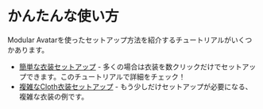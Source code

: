 ﻿---
sidebar_position: 2
sidebar_label: かんたんな使い方
---

# かんたんな使い方

Modular Avatarを使ったセットアップ方法を紹介するチュートリアルがいくつかあります。

* [簡単な衣装セットアップ](clothing/) - 多くの場合は衣装を数クリックだけでセットアップできます。このチュートリアルで詳細をチェック！
* [複雑なCloth衣装セットアップ](adv_clothing/) - もう少しだけセットアップが必要になる、複雑な衣装の例です。